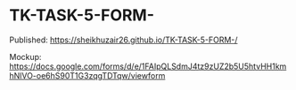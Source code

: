 # TK-TASK-5-FORM-

Published: https://sheikhuzair26.github.io/TK-TASK-5-FORM-/

Mockup: https://docs.google.com/forms/d/e/1FAIpQLSdmJ4tz9zUZ2b5U5htvHH1kmhNlVO-oe6hS90T1G3zqgTDTqw/viewform
